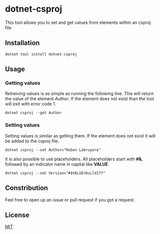 # dotnet-csproj
This tool allows you to set and get values from elements within an csproj file.

## Installation
```
dotnet tool install dotnet-csproj
```

## Usage

### Getting values
Retreiving values is as simple as running the following line. This will return the value of the element _Author_. If the element does not exist than the tool will exit with error code 1.

```
dotnet csproj --get Author
```

### Setting values
Setting values is similar as getting them. If the element does not exist it will be added to the csproj file.

```
dotnet csproj --set Author="Ruben Labruyere"
```

It is also possible to use placeholders. All placeholders start with **#&**, followed by an indicator name in capital like __VALUE__.

```
dotnet csproj --set Version="#$VALUE+build177"
```

## Constribution
Feel free to open up an issue or pull request if you got a request.

## License
[MIT](LICENSE)